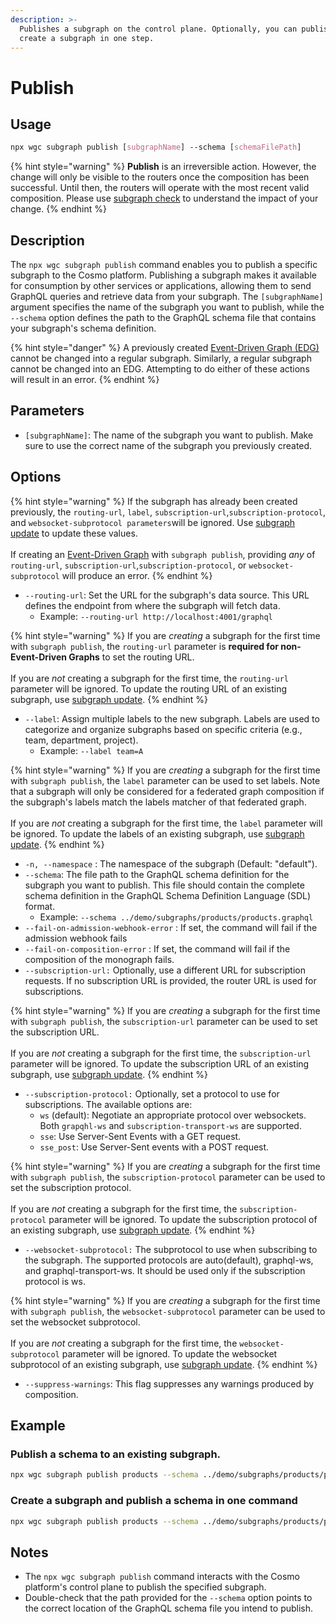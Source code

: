```yaml
---
description: >-
  Publishes a subgraph on the control plane. Optionally, you can publish and
  create a subgraph in one step.
---
```


# Publish

## **Usage**

```css
npx wgc subgraph publish [subgraphName] --schema [schemaFilePath]
```

{% hint style="warning" %}
**Publish** is an irreversible action. However, the change will only be visible to the routers once the composition has been successful. Until then, the routers will operate with the most recent valid composition. Please use [subgraph check](check.md) to understand the impact of your change.
{% endhint %}

## **Description**

The `npx wgc subgraph publish` command enables you to publish a specific subgraph to the Cosmo platform. Publishing a subgraph makes it available for consumption by other services or applications, allowing them to send GraphQL queries and retrieve data from your subgraph. The `[subgraphName]` argument specifies the name of the subgraph you want to publish, while the `--schema` option defines the path to the GraphQL schema file that contains your subgraph's schema definition.

{% hint style="danger" %}
A previously created [Event-Driven Graph (EDG) ](../../federation/event-driven-federated-subscriptions/)cannot be changed into a regular subgraph. Similarly, a regular subgraph cannot be changed into an EDG. Attempting to do either of these actions will result in an error.
{% endhint %}

## **Parameters**

* `[subgraphName]`: The name of the subgraph you want to publish. Make sure to use the correct name of the subgraph you previously created.

## **Options**

{% hint style="warning" %}
If the subgraph has already been created previously, the `routing-url`, `label`, `subscription-url`,`subscription-protocol`, and `websocket-subprotocol parameters`will be ignored. Use [subgraph update](update.md) to update these values.\
\
If creating an [Event-Driven Graph](../../federation/event-driven-federated-subscriptions/) with `subgraph publish`, providing _any_ of `routing-url`, `subscription-url`,`subscription-protocol`, or `websocket-subprotocol` will produce an error.
{% endhint %}

* `--routing-url`: Set the URL for the subgraph's data source. This URL defines the endpoint from where the subgraph will fetch data.
  * Example: `--routing-url http://localhost:4001/graphql`

{% hint style="warning" %}
If you are _creating_ a subgraph for the first time with `subgraph publish`, the `routing-url` parameter is **required for non-Event-Driven Graphs** to set the routing URL.\
\
If you are _not_ creating a subgraph for the first time, the `routing-url` parameter will be ignored. To update the routing URL of an existing subgraph, use [subgraph update](update.md).
{% endhint %}

* `--label`: Assign multiple labels to the new subgraph. Labels are used to categorize and organize subgraphs based on specific criteria (e.g., team, department, project).
  * Example: `--label team=A`

{% hint style="warning" %}
If you are _creating_ a subgraph for the first time with `subgraph publish`, the `label` parameter can be used to set labels. Note that a subgraph will only be considered for a federated graph composition if the subgraph's labels match the labels matcher of that federated graph.\
\
If you are _not_ creating a subgraph for the first time, the `label` parameter will be ignored. To update the labels of an existing subgraph, use [subgraph update](update.md).
{% endhint %}

* `-n, --namespace` : The namespace of the subgraph (Default: "default").
* `--schema`: The file path to the GraphQL schema definition for the subgraph you want to publish. This file should contain the complete schema definition in the GraphQL Schema Definition Language (SDL) format.
  * Example: `--schema ../demo/subgraphs/products/products.graphql`
* `--fail-on-admission-webhook-error` : If set, the command will fail if the admission webhook fails
* `--fail-on-composition-error` : If set, the command will fail if the composition of the monograph fails.
* `--subscription-url:` Optionally, use a different URL for subscription requests. If no subscription URL is provided, the router URL is used for subscriptions.

{% hint style="warning" %}
If you are _creating_ a subgraph for the first time with `subgraph publish`, the `subscription-url` parameter can be used to set the subscription URL.\
\
If you are _not_ creating a subgraph for the first time, the `subscription-url` parameter will be ignored. To update the subscription URL of an existing subgraph, use [subgraph update](update.md).
{% endhint %}

* `--subscription-protocol:` Optionally, set a protocol to use for subscriptions. The available options are:
  * `ws` (default): Negotiate an appropriate protocol over websockets. Both `grapqhl-ws` and `subscription-transport-ws` are supported.
  * `sse`: Use Server-Sent Events with a GET request.
  * `sse_post`: Use Server-Sent events with a POST request.

{% hint style="warning" %}
If you are _creating_ a subgraph for the first time with `subgraph publish`, the `subscription-protocol` parameter can be used to set the subscription protocol.\
\
If you are _not_ creating a subgraph for the first time, the `subscription-protocol` parameter will be ignored. To update the subscription protocol of an existing subgraph, use [subgraph update](update.md).
{% endhint %}

* `--websocket-subprotocol:` The subprotocol to use when subscribing to the subgraph. The supported protocols are auto(default), graphql-ws, and graphql-transport-ws. It should be used only if the subscription protocol is ws.

{% hint style="warning" %}
If you are _creating_ a subgraph for the first time with `subgraph publish`, the `websocket-subprotocol` parameter can be used to set the websocket subprotocol.\
\
If you are _not_ creating a subgraph for the first time, the `websocket-subprotocol` parameter will be ignored. To update the websocket subprotocol of an existing subgraph, use [subgraph update](update.md).
{% endhint %}

* `--suppress-warnings`: This flag suppresses any warnings produced by composition.

## **Example**

### Publish a schema to an existing subgraph.

```bash
npx wgc subgraph publish products --schema ../demo/subgraphs/products/products.graphql
```

### **Create a subgraph and publish a schema in one command**

```bash
npx wgc subgraph publish products --schema ../demo/subgraphs/products/products.graphql --routing-url http://localhost:4001/graphql --label=team=A
```

## **Notes**

* The `npx wgc subgraph publish` command interacts with the Cosmo platform's control plane to publish the specified subgraph.
* Double-check that the path provided for the `--schema` option points to the correct location of the GraphQL schema file you intend to publish.
